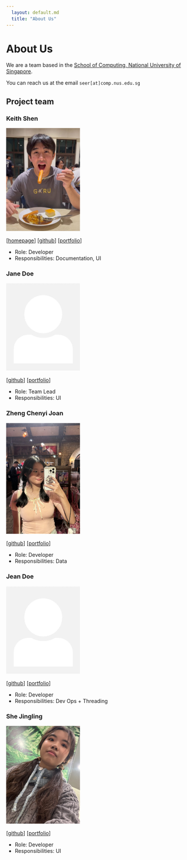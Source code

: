 ```yaml
---
  layout: default.md
  title: "About Us"
---
```


# About Us

We are a team based in the [School of Computing, National University of Singapore](http://www.comp.nus.edu.sg).

You can reach us at the email `seer[at]comp.nus.edu.sg`

## Project team

### Keith Shen

<img src="images/blurfrost.png" width="200px">

[[homepage](https://github.com/blurfrost)]
[[github](https://github.com/blurfrost)]
[[portfolio](team/blurfrost.md)]

* Role: Developer
* Responsibilities: Documentation, UI

### Jane Doe

<img src="images/johndoe.png" width="200px">

[[github](http://github.com/johndoe)]
[[portfolio](team/johndoe.md)]

* Role: Team Lead
* Responsibilities: UI

### Zheng Chenyi Joan

<img src="images/wafflescloud.png" width="200px">

[[github](http://github.com/wafflescloud)] [[portfolio](team/wafflescloud.md)]

* Role: Developer
* Responsibilities: Data

### Jean Doe

<img src="images/johndoe.png" width="200px">

[[github](http://github.com/johndoe)]
[[portfolio](team/johndoe.md)]

* Role: Developer
* Responsibilities: Dev Ops + Threading

### She Jingling

<img src="images/jlismee.png" width="200px">

[[github](http://github.com/jlismee)]
[[portfolio](team/jlismee.md)]

* Role: Developer
* Responsibilities: UI
